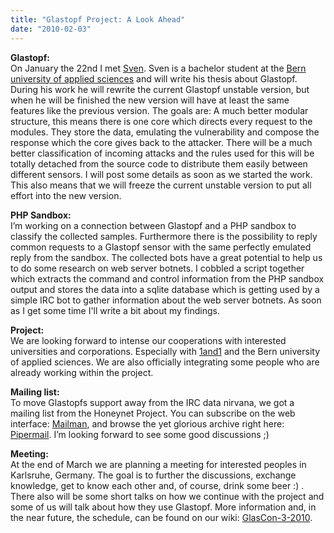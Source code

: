 ```yaml
---
title: "Glastopf Project: A Look Ahead"
date: "2010-02-03"
---
```


**Glastopf:**  
On January the 22nd I met [Sven](http://www.disenchant.ch/blog/about). Sven is a bachelor student at the [Bern university of applied sciences](http://www.bfh.ch/) and will write his thesis about Glastopf. During his work he will rewrite the current Glastopf unstable version, but when he will be finished the new version will have at least the same features like the previous version. The goals are: A much better modular structure, this means there is one core which directs every request to the modules. They store the data, emulating the vulnerability and compose the response which the core gives back to the attacker. There will be a much better classification of incoming attacks and the rules used for this will be totally detached from the source code to distribute them easily between different sensors. I will post some details as soon as we started the work. This also means that we will freeze the current unstable version to put all effort into the new version.  
  
**PHP Sandbox:**  
I’m working on a connection between Glastopf and a PHP sandbox to classify the collected samples. Furthermore there is the possibility to reply common requests to a Glastopf sensor with the same perfectly emulated reply from the sandbox. The collected bots have a great potential to help us to do some research on web server botnets. I cobbled a script together which extracts the command and control information from the PHP sandbox output and stores the data into a sqlite database which is getting used by a simple IRC bot to gather information about the web server botnets. As soon as I get some time I'll write a bit about my findings.  
  
**Project:**  
We are looking forward to intense our cooperations with interested universities and corporations. Especially with [1and1](http://1und1.de/) and the Bern university of applied sciences. We are also officially integrating some people who are already working within the project.  
  
**Mailing list:**  
To move Glastopfs support away from the IRC data nirvana, we got a mailing list from the Honeynet Project. You can subscribe on the web interface: [Mailman](https://public.honeynet.org/mailman/listinfo/glastopf), and browse the yet glorious archive right here: [Pipermail](http://public.honeynet.org/pipermail/glastopf/). I’m looking forward to see some good discussions ;)  
  
**Meeting:**  
At the end of March we are planning a meeting for interested peoples in Karlsruhe, Germany. The goal is to further the discussions, exchange knowledge, get to know each other and, of course, drink some beer :) . There also will be some short talks on how we continue with the project and some of us will talk about how they use Glastopf. More information and, in the near future, the schedule, can be found on our wiki: [GlasCon-3-2010](http://dev.glastopf.org/wiki/glastopf/GlasCon).

